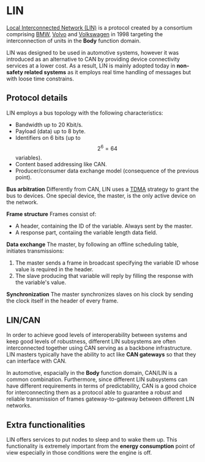 # LIN

[Local Interconnected Network (LIN)](https://en.wikipedia.org/wiki/Local_Interconnect_Network) is a protocol created by a consortium comprising [BMW](https://en.wikipedia.org/wiki/BMW), [Volvo](https://en.wikipedia.org/wiki/Volvo) and [Volkswagen](https://en.wikipedia.org/wiki/Volkswagen) in 1998 targeting the interconnection of units in the **Body** function domain.

LIN was designed to be used in automotive systems, however it was introduced as an alternative to CAN by providing device connectivity services at a lower cost. As a result, LIN is mainly adopted today in **non-safety related systems** as it employs real time handling of messages but with loose time constrains.

## Protocol details
LIN employs a bus topology with the following characteristics:

- Bandwidth up to 20 Kbit/s.
- Payload (data) up to 8 byte.
- Identifiers on 6 bits (up to $$2^6 = 64$$ variables).
- Content based addressing like CAN. 
- Producer/consumer data exchange model (consequence of the previous point).

**Bus arbitration** Differently from CAN, LIN uses a [TDMA](https://en.wikipedia.org/wiki/Time-division_multiple_access) strategy to grant the bus to devices. One special device, the master, is the only active device on the network.

**Frame structure** Frames consist of:

- A header, containing the ID of the variable. Always sent by the master.
- A response part, contaiing the variable length data field.

**Data exchange** The master, by following an offline scheduling table, initiates transmissions:

1. The master sends a frame in broadcast specifying the variable ID whose value is required in the header.
2. The slave producing that variable will reply by filling the response with the variable's value.

**Synchronization** The master synchronizes slaves on his clock by sending the clock itself in the header of every frame.

## LIN/CAN
In order to achieve good levels of interoperability between systems and keep good levels of robustness, different LIN subsystems are often interconnected together using CAN serving as a backbone infrastructure. LIN masters typically have the ability to act like **CAN gateways** so that they can interface with CAN.

In automotive, espacially in the **Body** function domain, CAN/LIN is a common combination. Furthermore, since different LIN subsystems can have different requirements in terms of predictability, CAN is a good choice for interconnecting them as a protocol able to guarantee a robust and reliable transmission of frames gateway-to-gateway between different LIN networks.

## Extra functionalities
LIN offers services to put nodes to sleep and to wake them up. This functionality is extremely important from the **energy consumption** point of view especially in those conditions were the engine is off.
